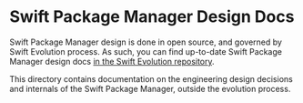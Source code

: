 # Swift Package Manager Design Docs

Swift Package Manager design is done in open source, and governed by Swift Evolution process.
As such, you can find up-to-date Swift Package Manager design docs [in the Swift Evolution repository](https://github.com/apple/swift-evolution/tree/main/proposals).

This directory contains documentation on the engineering design decisions and internals of the Swift Package Manager, outside the evolution process.
